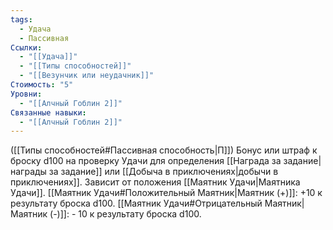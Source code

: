 ```yaml
---
tags:
  - Удача
  - Пассивная
Ссылки:
  - "[[Удача]]"
  - "[[Типы способностей]]"
  - "[[Везунчик или неудачник]]"
Стоимость: "5"
Уровни:
  - "[[Алчный Гоблин 2]]"
Связанные навыки:
  - "[[Алчный Гоблин 2]]"
---
```

([[Типы способностей#Пассивная способность|П]]) Бонус или штраф к броску d100 на проверку Удачи для определения [[Награда за задание|награды за задание]] или [[Добыча в приключениях|добычи в приключениях]]. Зависит от положения [[Маятник Удачи|Маятника Удачи]].
[[Маятник Удачи#Положительный Маятник|Маятник (+)]]: +10 к результату броска d100.
[[Маятник Удачи#Отрицательный Маятник|Маятник (-)]]: - 10 к результату броска d100. 